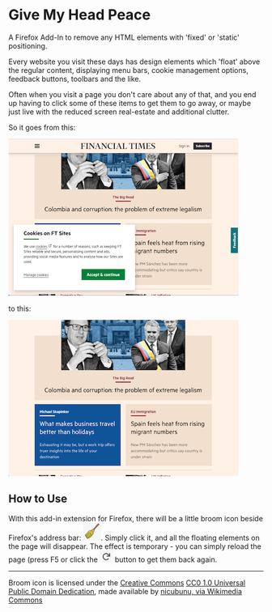 # Give My Head Peace

A Firefox Add-In to remove any HTML elements with 'fixed' or 'static' positioning.

Every website you visit these days has design elements which 'float' above the regular content, displaying menu bars, cookie management options, feedback buttons, toolbars and the like.

Often when you visit a page you don't care about any of that, and you end up having to click some of these items to get them to go away, or maybe just live with the reduced screen real-estate and additional clutter.

So it goes from this:

![Financial Times web page with floating elements](images/ft_before.png)

to this:

![Financial Times web page without floating elements](images/ft_after.png)

## How to Use

With this add-in extension for Firefox, there will be a little broom icon beside Firefox's address bar: ![Broom Icon](images/broom.png).  Simply click it, and all the floating elements on the page will disappear.  The effect is temporary - you can simply reload the page (press F5 or click the ![Firefox Reload Icon](images/reload.png) button to get them back again.

----------------------------

Broom icon is licensed under the [Creative Commons](https://en.wikipedia.org/wiki/en:Creative_Commons) [CC0 1.0 Universal Public Domain Dedication](https://creativecommons.org/publicdomain/zero/1.0/deed.en), made available by [nicubunu, via Wikimedia Commons](https://commons.wikimedia.org/wiki/File:Broom.svg)
